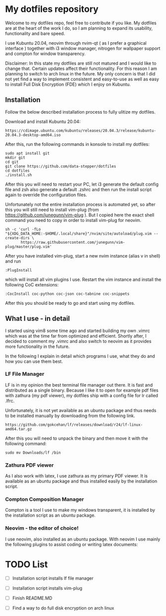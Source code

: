 # My dotfiles repository

Welcome to my dotfiles repo, feel free to contribute if you like. My dotfiles are at the heart of the work I do, so I am planning to expand its usability, functionality and bare speed.

I use Kubuntu 20.04, neovim through nvim-qt ( as I prefer a graphical interface ) together with i3 window manager, nitrogen for wallpaper support and compton for window transparency.

Disclaimer: In this state my dotfiles are still not matured and I would like to change that. Certain updates affect their functionality.
For this reason I am planning to switch to arch linux in the future. My only concern is that I did not yet find a way to implement
consistent and easy-to-use as well as easy to install Full Disk Encryption (FDE) which I enjoy on Kubuntu.

## Installation

Follow the below described installation process to fully ulitize my dotfiles.

Download and install Kubuntu 20.04:

```
https://cdimage.ubuntu.com/kubuntu/releases/20.04.3/release/kubuntu-20.04.3-desktop-amd64.iso
```

After this, run the following commands in konsole to install my dotfiles:

```
sudo apt install git
mkdir git
cd git
git clone https://github.com/data-stepper/dotfiles
cd dotfiles
./install.sh
```

After this you will need to restart your PC, let i3 generate the default config file and zsh also generate a default .zshrc and then
run the install script again to override the configuration files.

Unfortunately not the entire installation process is automated yet, so after this you will still need to
install vim-plug (from https://github.com/junegunn/vim-plug ). But I copied here the exact shell command
you need to copy in order to install vim-plug for neovim.

```
sh -c 'curl -fLo "${XDG_DATA_HOME:-$HOME/.local/share}"/nvim/site/autoload/plug.vim --create-dirs \
       https://raw.githubusercontent.com/junegunn/vim-plug/master/plug.vim'
```

After you have installed vim-plug, start a new nvim instance (alias v in shell) and run

```
:PlugInstall
```

which will install all vim plugins I use. Restart the vim instance and install the following CoC extensions:

```
:CocInstall coc-python coc-json coc-tabnine coc-snippets
```

After this you should be ready to go and start using my dotfiles.

## What I use - in detail

I started using vim8 some time ago and started building my own .vimrc which was at the time far from optimized and efficient.
Shortly after, I decided to comment my .vimrc and also switch to neovim as it provides more functionality in the future.

In the following I explain in detail which programs I use, what they do and how you can use them best.

### LF File Manager

LF is in my opinion the best terminal file manager out there. It is fast and distributed as a single binary.
Because I like it to open for example pdf files with zathura (my pdf viewer), my dotfiles ship with a config
file for lr called .lfrc.

Unfortunately, it is not yet available as an ubuntu package and thus needs to be installed manually by downloading from the following link.

```
https://github.com/gokcehan/lf/releases/download/r24/lf-linux-amd64.tar.gz
```

After this you will need to unpack the binary and then move it with the following command:

```
sudo mv Downloads/lf /bin
```

### Zathura PDF viewer

As I also work with latex, I use zathura as my primary PDF viewer. It is available as an ubuntu package and thus installed easily by the installation script.

### Compton Composition Manager

Compton is a tool I use to make my windows transparent, it is installed by the installation script as an ubuntu package.

### Neovim - the editor of choice!

I use neovim, also installed as an ubuntu package. With neovim I use mainly the following plugins to assist coding or writing latex documents:

# TODO List

- [ ] Installation script installs lf file manager
- [ ] Installation script installs vim-plug
- [ ] Finish README.MD
- [ ] Find a way to do full disk encryption on arch linux









